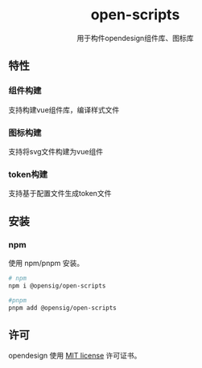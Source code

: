 <h1 align="center">open-scripts</h1>
<p align="center">用于构件opendesign组件库、图标库</p>

## 特性


### 组件构建

支持构建vue组件库，编译样式文件

### 图标构建

支持将svg文件构建为vue组件


### token构建

支持基于配置文件生成token文件


## 安装

### npm

使用 npm/pnpm 安装。

```bash
# npm
npm i @opensig/open-scripts

#pnpm 
pnpm add @opensig/open-scripts

```


## 许可

opendesign 使用 [MIT license](https://opensource.org/licenses/MIT) 许可证书。